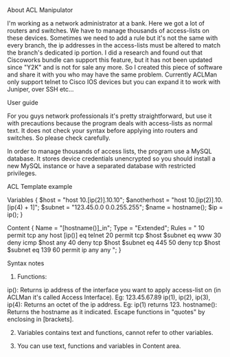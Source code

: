 About ACL Manipulator

I'm working as a network administrator at a bank. Here we got a lot of routers and switches. We have to manage thousands of access-lists on these devices. Sometimes we need to add a rule but it's not the same with every branch, the ip addresses in the access-lists must be altered to match the branch's dedicated ip portion. I did a research and found out that Ciscoworks bundle can support this feature, but it has not been updated since "Y2K" and is not for sale any more. So I created this piece of software and share it with you who may have the same problem. Currently ACLMan only support telnet to Cisco IOS devices but you can expand it to work with Juniper, over SSH etc...


User guide

For you guys network professionals it's pretty straightforward, but use it with precautions because the program deals with access-lists as normal text. It does not check your syntax before applying into routers and switches. So please check carefully.

In order to manage thousands of access lists, the program use a MySQL database. It stores device credentials unencrypted so you should install a new MySQL instance or have a separated database with restricted privileges.


ACL Template example

Variables {
  $host = "host 10.[ip(2)].10.10";
  $anotherhost = "host 10.[ip(2)].10.[ip(4) + 1]";
  $subnet = "123.45.0.0 0.0.255.255";
  $name = hostname();
  $ip = ip();
}

Content {
  Name = "[hostname()]_in";
  Type = "Extended";
  Rules = "
    10 permit tcp any host [ip()] eq telnet
    20 permit tcp $host $subnet eq www
    30 deny icmp $host any
    40 deny tcp $host $subnet eq 445
    50 deny tcp $host $subnet eq 139
    60 permit ip any any
  ";
}

Syntax notes
1. Functions:

ip(): Returns ip address of the interface you want to apply access-list on (in ACLMan it's called Access Interface). Eg: 123.45.67.89
ip(1), ip(2), ip(3), ip(4): Returns an octet of the ip address. Eg: ip(1) returns 123.
hostname(): Returns the hostname as it indicated.
Escape functions in "quotes" by enclosing in [brackets].

2. Variables contains text and functions, cannot refer to other variables.

3. You can use text, functions and variables in Content area.
